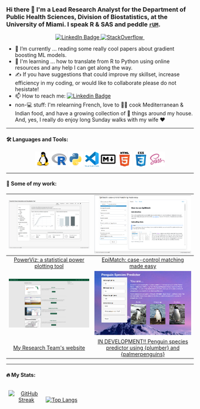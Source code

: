 ### Hi there 👋 I'm a Lead Research Analyst for the Department of Public Health Sciences, Division of Biostatistics, at the University of Miami. I speak R & SAS and peddle [`rUM`](https://cran.r-project.org/web/packages/rUM/index.html).

<div id="badges" align="center">
  <a href="https://www.linkedin.com/in/kyle-grealis-044030180/" target="_blank">
    <img 
      src="https://img.shields.io/badge/-kyleGrealis-blue?style=flat&logo=Linkedin&logoColor=white" 
      alt="LinkedIn Badge"
      style="height: 30px;"
    />
  </a>
  <a href="https://stackoverflow.com/users/17979043/kyleGrealis" target="_blank">
    <img
      src="https://img.shields.io/badge/-kyleGrealis-darkgreen?style=for-the-badge&logo=stackoverflow&logoColor=white"
      alt="StackOverflow"
      style="height: 30px;"
    />
  </a>
  <img 
    src="https://komarev.com/ghpvc/?username=kyleGrealis&style=flat-square&color=yellowgreen" 
    alt=""
    style="height: 30px;"
    >
  <!---
  <img
    src="https://komarev.com/ghpvc/?username=kyleGrealis&style=flat&color=yellowgreen"
    alt="GH-counter"
    style="height: 30px;"
    >
  -->
</div>


- 🔭 I’m currently ... reading some really cool papers about gradient boosting ML models.
- 🌱 I'm learning ... how to translate from R to Python using online resources and any help I can get along the way. 
- ✍️ If you have suggestions that could improve my skillset, increase efficiency in my coding, or would like to collaborate please do not hesistate!
- 📫 How to reach me: [![Linkedin Badge](https://img.shields.io/badge/-kyleGrealis-blue?style=flat&logo=Linkedin&logoColor=white)]([your-linkedin-url](https://www.linkedin.com/in/kyle-grealis-044030180/))
- non-💻 stuff: I'm relearning French, love to 👨‍🍳 cook Mediterranean & Indian food, and have a growing collection of 🐸 things around my house. And, yes, I really do enjoy long Sunday walks with my wife ❤️


<hr>

#### 🛠️ Languages and Tools:
<div align="center">
  <img src="https://github.com/devicons/devicon/blob/master/icons/linux/linux-original.svg" title="linux" alt="linux" width="40"/>
  <img src="https://github.com/devicons/devicon/blob/master/icons/r/r-original.svg" title="R" alt="R" width="40"/>
  <img src="https://github.com/devicons/devicon/blob/master/icons/python/python-original.svg" title="Python" alt="Python" width="40"/>
  <img src="https://github.com/devicons/devicon/blob/master/icons/vscode/vscode-original-wordmark.svg" title="VSCode" alt="vscode" width="40"/>
  <img src="https://github.com/devicons/devicon/blob/master/icons/markdown/markdown-original.svg" title="markdown" alt="markdown" width="40"/>
  <img src="https://github.com/devicons/devicon/blob/master/icons/html5/html5-original-wordmark.svg" title="html5" alt="html5" width="40"/>
  <img src="https://github.com/devicons/devicon/blob/master/icons/css3/css3-original-wordmark.svg" title="css3" alt="css3" width="40"/>
  <img src="https://github.com/devicons/devicon/blob/master/icons/sass/sass-original.svg" title="SASS" alt="SASS" width="40"/>
</div>

<hr>

#### 🚧 Some of my work:

| [![](https://github.com/kyleGrealis/kyleGrealis/blob/main/powerViz.png)](https://kyleGrealis.shinyapps.io/powerViz/) | [![](https://github.com/kyleGrealis/kyleGrealis/blob/main/epiMatch.png)](https://kyleGrealis.shinyapps.io/case-control-matching/) |
|:---:|:---:|
| [PowerViz: a statistical power plotting tool](https://kyleGrealis.shinyapps.io/powerViz/) | [EpiMatch: case-control matching made easy](https://kyleGrealis.shinyapps.io/case-control-matching/) |
| [![](https://github.com/kyleGrealis/kyleGrealis/blob/main/team_site.png)](https://kylegrealis.github.io/feaster-balise-lab/) | [![](https://github.com/kyleGrealis/kyleGrealis/blob/main/penguin-finder.png)](https://kyleGrealis.shinyapps.io/penguin-finder/) |
| [My Research Team's website](https://kylegrealis.github.io/feaster-balise-lab/) | [IN DEVELOPMENT!! Penguin species predictor using {plumber} and {palmerpenguins}](https://kyleGrealis.shinyapps.io/penguin-finder/) |
<hr>


#### 🔥 My Stats:
<div style="display: inline-block;" align="center">
  
  <span style="display: inherit; max-width: 49%; margin: auto;">

  [![GitHub Streak](http://github-readme-streak-stats.herokuapp.com?user=kyleGrealis&theme=dark&background=000000)](https://git.io/streak-stats)
    
  </span>


  <span  style="display: inherit; max-width: 49%; margin: auto;">
    
  [![Top Langs](https://github-readme-stats.vercel.app/api/top-langs/?username=kyleGrealis&layout=compact&theme=vision-friendly-dark)](https://github.com/anuraghazra/github-readme-stats)

  </span>
</div>
